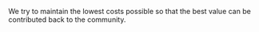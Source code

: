 We try to maintain the lowest costs possible so that the best value can be contributed back to the community.

